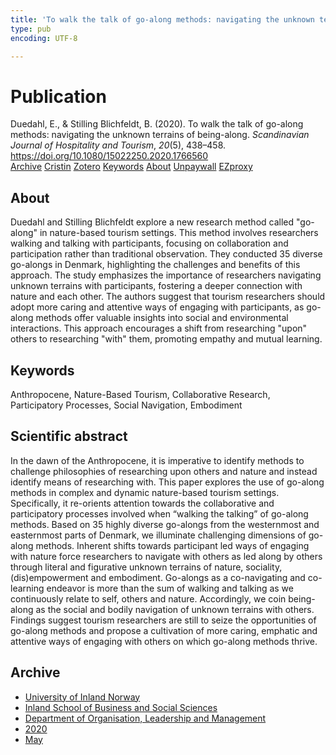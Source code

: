 ```yaml
---
title: 'To walk the talk of go-along methods: navigating the unknown terrains of being-along'
type: pub
encoding: UTF-8

---
```

<h1>Publication</h1>
<article id="csl-bib-container-IRXDQUGC" class="csl-bib-container">
  <div class="csl-bib-body"> <div class="csl-entry">Duedahl, E., &#38; Stilling Blichfeldt, B. (2020). To walk the talk of go-along methods: navigating the unknown terrains of being-along. <i>Scandinavian Journal of Hospitality and Tourism</i>, <i>20</i>(5), 438–458. <a href="https://doi.org/10.1080/15022250.2020.1766560">https://doi.org/10.1080/15022250.2020.1766560</a></div> </div>
  <div class="csl-bib-buttons">
    <a href="#taxonomy-article-IRXDQUGC" alt="archive" class="csl-bib-button">Archive</a>
    <a href="https://app.cristin.no/results/show.jsf?id=1811262" alt="Cristin" class="csl-bib-button">Cristin</a>
    <a href="http://zotero.org/groups/5881554/items/IRXDQUGC" alt="Zotero" class="csl-bib-button">Zotero</a>
    <a href="#keywords-article-IRXDQUGC" alt="keywords" class="csl-bib-button">Keywords</a>
    <a href="#about-article-IRXDQUGC" alt="about_pub" class="csl-bib-button">About</a>
    <a href="https://www.tandfonline.com/doi/pdf/10.1080/15022250.2020.1766560?needAccess=true" alt="Unpaywall" class="csl-bib-button">Unpaywall</a>
    <a href="https://www.tandfonline.com/doi/pdf/10.1080/15022250.2020.1766560?needAccess=true" alt="EZproxy" class="csl-bib-button">EZproxy</a>
  </div>
  <div id="csl-bib-meta-container-IRXDQUGC"></div>
</article>
<div id="csl-bib-meta-IRXDQUGC" class="csl-bib-meta">
  <article id="about-article-IRXDQUGC" class="about_pub-article">
    <h1>About</h1>
    Duedahl and Stilling Blichfeldt explore a new research method called "go-along" in nature-based tourism settings. This method involves researchers walking and talking with participants, focusing on collaboration and participation rather than traditional observation. They conducted 35 diverse go-alongs in Denmark, highlighting the challenges and benefits of this approach. The study emphasizes the importance of researchers navigating unknown terrains with participants, fostering a deeper connection with nature and each other. The authors suggest that tourism researchers should adopt more caring and attentive ways of engaging with participants, as go-along methods offer valuable insights into social and environmental interactions. This approach encourages a shift from researching "upon" others to researching "with" them, promoting empathy and mutual learning.
  </article>
  <article id="keywords-article-IRXDQUGC" class="keywords-article">
    <h1>Keywords</h1>
    Anthropocene, Nature-Based Tourism, Collaborative Research, Participatory Processes, Social Navigation, Embodiment
  </article>
  <article id="abstract-article-IRXDQUGC" class="abstract-article">
    <h1>Scientific abstract</h1>
    In the dawn of the Anthropocene, it is imperative to identify methods to challenge philosophies of researching upon others and nature and instead identify means of researching with. This paper explores the use of go-along methods in complex and dynamic nature-based tourism settings. Specifically, it re-orients attention towards the collaborative and participatory processes involved when “walking the talking” of go-along methods. Based on 35 highly diverse go-alongs from the westernmost and easternmost parts of Denmark, we illuminate challenging dimensions of go-along methods. Inherent shifts towards participant led ways of engaging with nature force researchers to navigate with others as led along by others through literal and figurative unknown terrains of nature, sociality, (dis)empowerment and embodiment. Go-alongs as a co-navigating and co-learning endeavor is more than the sum of walking and talking as we continuously relate to self, others and nature. Accordingly, we coin being-along as the social and bodily navigation of unknown terrains with others. Findings suggest tourism researchers are still to seize the opportunities of go-along methods and propose a cultivation of more caring, emphatic and attentive ways of engaging with others on which go-along methods thrive.
  </article>
  <article id="taxonomy-article-IRXDQUGC" class="taxonomy-article">
    <h1>Archive</h1>
    <ul>
      <li><a href="{{< params subfolder >}}en/archive/?key=3DCRN523">University of Inland Norway</a></li>
      <li><a href="{{< params subfolder >}}en/archive/?key=DU8Q9LN9">Inland School of Business and Social Sciences</a></li>
      <li><a href="{{< params subfolder >}}en/archive/?key=4LUWR3ZM">Department of Organisation, Leadership and Management</a></li>
      <li><a href="{{< params subfolder >}}en/archive/?key=L4LD5JU9">2020</a></li>
      <li><a href="{{< params subfolder >}}en/archive/?key=C4JD794P">May</a></li>
    </ul>
  </article>
</div>
